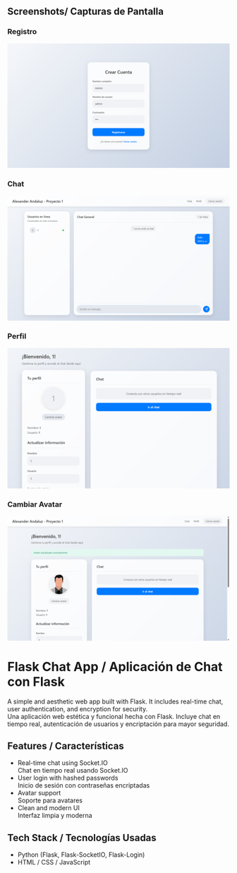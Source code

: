## Screenshots/ Capturas de Pantalla

### Registro
![Registro](screenshots/captura1.png)

### Chat
![Chat](screenshots/captura2.png)

### Perfil
![Perfil](screenshots/captura3.png)

### Cambiar Avatar
![Cambiar Avatar](screenshots/captura4.png)


# Flask Chat App / Aplicación de Chat con Flask

A simple and aesthetic web app built with Flask. It includes real-time chat, user authentication, and encryption for security.  
Una aplicación web estética y funcional hecha con Flask. Incluye chat en tiempo real, autenticación de usuarios y encriptación para mayor seguridad.

## Features / Características
- Real-time chat using Socket.IO  
  Chat en tiempo real usando Socket.IO  
- User login with hashed passwords  
  Inicio de sesión con contraseñas encriptadas  
- Avatar support  
  Soporte para avatares  
- Clean and modern UI  
  Interfaz limpia y moderna

## Tech Stack / Tecnologías Usadas
- Python (Flask, Flask-SocketIO, Flask-Login)  
- HTML / CSS / JavaScript
